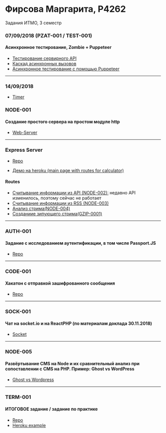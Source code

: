 

# Фирсова Маргарита, P4262

 Задания ИТМО, 3 семестр 


### 07/09/2018 (PZAT-001 / TEST-001)
#### Асинхронное тестирование, Zombie + Puppeteer
- [Тестирование сервирного API](0709/task1)
- [Каскад асинхронных вызовов](0709/task2)
- [Асинхронное тестирование с помощью Puppeteer](0709/task3)

-----

### 14/09/2018

- [Timer](1409/timer_for_node)

### NODE-001 
#### Создание простого сервера на простом модуле http
- [Web-Server](1409/webserver)

----- 

### Express Server

- [Repo](2109)

- [Демо на heroku (main page with routes for calculator)](https://apxpress.herokuapp.com/)

#### Routes 
 - [Считывание информации из API (NODE-002):](https://apxpress.herokuapp.com/weather)  недавно API изменилось, поэтому сейчас не работает
 - [Считывание информации из RSS (NODE-003)](https://apxpress.herokuapp.com/node_rss/5)
 - [Анализ стрима(NODE-004)](https://apxpress.herokuapp.com/buffer)
 - [Созданиие зипующего стрима(GZIP-0001)](https://apxpress.herokuapp.com/zip)

-----

 ### AUTH-001
#### Задание с исследованием аутентификации, в том числе Passport.JS
 - [Repo](auth)

 -----

 ### CODE-001
#### Хакатон с отправкой зашифрованного сообщения
 - [Repo](rsa)

-----

 ### SOCK-001
#### Чат на socket.io и на ReactPHP (по материалам доклада 30.11.2018)
 - [Socket](socket)

-----

### NODE-005
#### Развёртывание CMS на Node и их сравнительный анализ при сопоставлении с CMS на PHP. Пример: Ghost vs WordPress
 - [Ghost vs Wordpress](https://github.com/MargaritaFir/gossjs-sem3/blob/master/ghost_VS_wordpress.pdf)


 -----

### TERM-001
#### ИТОГОВОЕ задание / задание по практике

- [Repo](https://github.com/MargaritaFir/sem3_todo_list)
- [Heroku example](https://fathomless-chamber-74410.herokuapp.com)

